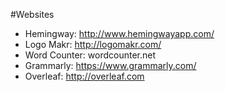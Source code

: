 #Websites

- Hemingway: http://www.hemingwayapp.com/
- Logo Makr: http://logomakr.com/
- Word Counter: wordcounter.net
- Grammarly: https://www.grammarly.com/
- Overleaf: http://overleaf.com
